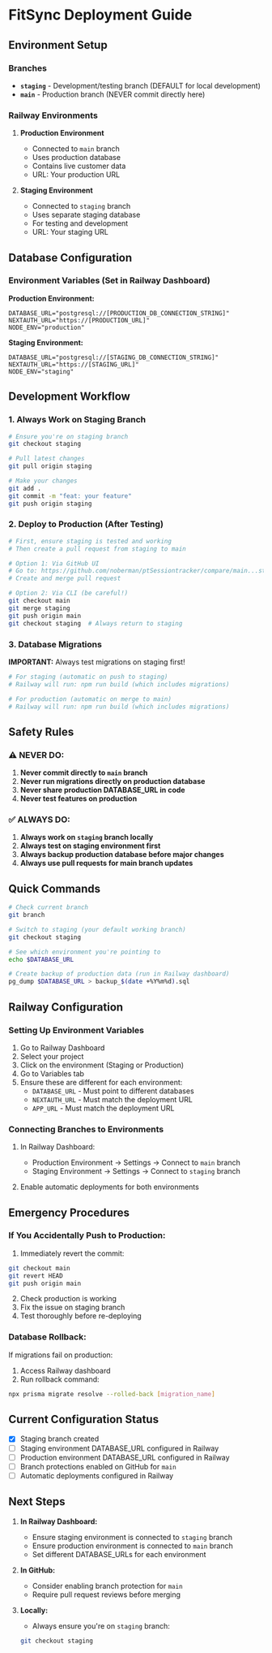 # FitSync Deployment Guide

## Environment Setup

### Branches
- **`staging`** - Development/testing branch (DEFAULT for local development)
- **`main`** - Production branch (NEVER commit directly here)

### Railway Environments
1. **Production Environment**
   - Connected to `main` branch
   - Uses production database
   - Contains live customer data
   - URL: Your production URL

2. **Staging Environment**
   - Connected to `staging` branch
   - Uses separate staging database
   - For testing and development
   - URL: Your staging URL

## Database Configuration

### Environment Variables (Set in Railway Dashboard)

**Production Environment:**
```env
DATABASE_URL="postgresql://[PRODUCTION_DB_CONNECTION_STRING]"
NEXTAUTH_URL="https://[PRODUCTION_URL]"
NODE_ENV="production"
```

**Staging Environment:**
```env
DATABASE_URL="postgresql://[STAGING_DB_CONNECTION_STRING]"
NEXTAUTH_URL="https://[STAGING_URL]"
NODE_ENV="staging"
```

## Development Workflow

### 1. Always Work on Staging Branch
```bash
# Ensure you're on staging branch
git checkout staging

# Pull latest changes
git pull origin staging

# Make your changes
git add .
git commit -m "feat: your feature"
git push origin staging
```

### 2. Deploy to Production (After Testing)
```bash
# First, ensure staging is tested and working
# Then create a pull request from staging to main

# Option 1: Via GitHub UI
# Go to: https://github.com/noberman/ptSessiontracker/compare/main...staging
# Create and merge pull request

# Option 2: Via CLI (be careful!)
git checkout main
git merge staging
git push origin main
git checkout staging  # Always return to staging
```

### 3. Database Migrations

**IMPORTANT:** Always test migrations on staging first!

```bash
# For staging (automatic on push to staging)
# Railway will run: npm run build (which includes migrations)

# For production (automatic on merge to main)
# Railway will run: npm run build (which includes migrations)
```

## Safety Rules

### ⚠️ NEVER DO:
1. **Never commit directly to `main` branch**
2. **Never run migrations directly on production database**
3. **Never share production DATABASE_URL in code**
4. **Never test features on production**

### ✅ ALWAYS DO:
1. **Always work on `staging` branch locally**
2. **Always test on staging environment first**
3. **Always backup production database before major changes**
4. **Always use pull requests for main branch updates**

## Quick Commands

```bash
# Check current branch
git branch

# Switch to staging (your default working branch)
git checkout staging

# See which environment you're pointing to
echo $DATABASE_URL

# Create backup of production data (run in Railway dashboard)
pg_dump $DATABASE_URL > backup_$(date +%Y%m%d).sql
```

## Railway Configuration

### Setting Up Environment Variables

1. Go to Railway Dashboard
2. Select your project
3. Click on the environment (Staging or Production)
4. Go to Variables tab
5. Ensure these are different for each environment:
   - `DATABASE_URL` - Must point to different databases
   - `NEXTAUTH_URL` - Must match the deployment URL
   - `APP_URL` - Must match the deployment URL

### Connecting Branches to Environments

1. In Railway Dashboard:
   - Production Environment → Settings → Connect to `main` branch
   - Staging Environment → Settings → Connect to `staging` branch

2. Enable automatic deployments for both environments

## Emergency Procedures

### If You Accidentally Push to Production:
1. Immediately revert the commit:
```bash
git checkout main
git revert HEAD
git push origin main
```

2. Check production is working
3. Fix the issue on staging branch
4. Test thoroughly before re-deploying

### Database Rollback:
If migrations fail on production:
1. Access Railway dashboard
2. Run rollback command:
```bash
npx prisma migrate resolve --rolled-back [migration_name]
```

## Current Configuration Status

- [x] Staging branch created
- [ ] Staging environment DATABASE_URL configured in Railway
- [ ] Production environment DATABASE_URL configured in Railway
- [ ] Branch protections enabled on GitHub for `main`
- [ ] Automatic deployments configured in Railway

## Next Steps

1. **In Railway Dashboard:**
   - Ensure staging environment is connected to `staging` branch
   - Ensure production environment is connected to `main` branch
   - Set different DATABASE_URLs for each environment

2. **In GitHub:**
   - Consider enabling branch protection for `main`
   - Require pull request reviews before merging

3. **Locally:**
   - Always ensure you're on `staging` branch:
   ```bash
   git checkout staging
   ```